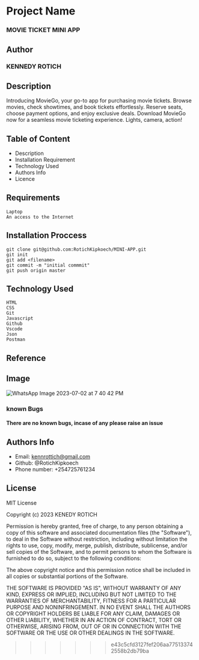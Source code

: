  # Project Name

 ### MOVIE TICKET MINI APP

## Author
### KENNEDY ROTICH

## Description

Introducing MovieGo, your go-to app for purchasing movie tickets. Browse movies, check showtimes, and book tickets effortlessly. Reserve seats, choose payment options, and enjoy exclusive deals. Download MovieGo now for a seamless movie ticketing experience. Lights, camera, action!

## Table of Content
* Description
* Installation Requirement
* Technology Used 
* Authors Info
* Licence


## Requirements 
```
Laptop
An access to the Internet
```

## Installation Proccess
```
git clone git@github.com:RotichKipkoech/MINI-APP.git
git init
git add <filename>
git commit -m "initial commmit"
git push origin master
```
## Technology Used
```
HTML
CSS
Git
Javascript
Github
Vscode
Json
Postman
```
## Reference

## Image
![WhatsApp Image 2023-07-02 at 7 40 42 PM](https://github.com/RotichKipkoech/MINI-APP/assets/132645931/5215313a-ccc6-4ffe-9924-b2b95fe6e719)

### known Bugs
#### There are no known bugs, incase of any please raise an issue

## Authors Info

* Email: kennrottich@gmail.com
* Github: @RotichKipkoech
* Phone number: +254725761234

## License
MIT License

Copyright (c) 2023 KENEDY ROTICH

Permission is hereby granted, free of charge, to any person obtaining a copy
of this software and associated documentation files (the "Software"), to deal
in the Software without restriction, including without limitation the rights
to use, copy, modify, merge, publish, distribute, sublicense, and/or sell
copies of the Software, and to permit persons to whom the Software is
furnished to do so, subject to the following conditions:

The above copyright notice and this permission notice shall be included in all
copies or substantial portions of the Software.

THE SOFTWARE IS PROVIDED "AS IS", WITHOUT WARRANTY OF ANY KIND, EXPRESS OR
IMPLIED, INCLUDING BUT NOT LIMITED TO THE WARRANTIES OF MERCHANTABILITY,
FITNESS FOR A PARTICULAR PURPOSE AND NONINFRINGEMENT. IN NO EVENT SHALL THE
AUTHORS OR COPYRIGHT HOLDERS BE LIABLE FOR ANY CLAIM, DAMAGES OR OTHER
LIABILITY, WHETHER IN AN ACTION OF CONTRACT, TORT OR OTHERWISE, ARISING FROM,
OUT OF OR IN CONNECTION WITH THE SOFTWARE OR THE USE OR OTHER DEALINGS IN THE
SOFTWARE.
>>>>>>> e43c5cfd3127fef206aa775133742558b2db79ba